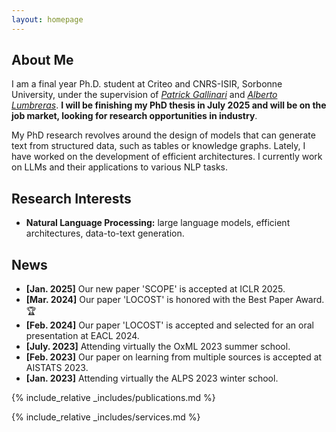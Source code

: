 ```yaml
---
layout: homepage
---
```


## About Me

I am a final year Ph.D. student at Criteo and CNRS-ISIR, Sorbonne University, under the supervision of [*Patrick Gallinari*](https://pages.isir.upmc.fr/gallinari/) and [*Alberto Lumbreras*](https://albertolumbreras.net/). **I will be finishing my PhD thesis in July 2025 and will be on the job market, looking for research opportunities in industry**.

My PhD research revolves around the design of models that can generate text from structured data, such as tables or knowledge graphs. Lately, I have worked on the development of efficient architectures. I currently work on LLMs and their applications to various NLP tasks.

## Research Interests

- **Natural Language Processing:** large language models, efficient architectures, data-to-text generation.

## News

- **[Jan. 2025]** Our new paper 'SCOPE' is accepted at ICLR 2025.
- **[Mar. 2024]** Our paper 'LOCOST' is honored with the Best Paper Award. :trophy:
- **[Feb. 2024]** Our paper 'LOCOST' is accepted and selected for an oral presentation at EACL 2024.
- **[July. 2023]** Attending virtually the OxML 2023 summer school.
- **[Feb. 2023]** Our paper on learning from multiple sources is accepted at AISTATS 2023.
- **[Jan. 2023]** Attending virtually the ALPS 2023 winter school.


{% include_relative _includes/publications.md %}

{% include_relative _includes/services.md %}
